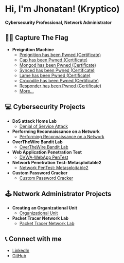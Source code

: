 # Hi, I'm Jhonatan! (Kryptico)

**Cybersecurity Professional, Network Administrator**

## 🏴‍☠️ Capture The Flag

- **Preignition Machine**
  - [Preignition has been Pwned (Certificate)](https://www.hackthebox.com/achievement/machine/2313849/397)
  - [Cap has been Pwned (Certificate)](https://www.hackthebox.com/achievement/machine/2313849/351)
  - [Mongod has been Pwned (Certificate)](https://www.hackthebox.com/achievement/machine/2313849/501)
  - [Synced has been Pwned (Certificate)](https://www.hackthebox.com/achievement/machine/2313849/515)
  - [Lame has been Pwned (Certificate)](https://www.hackthebox.com/achievement/machine/2313849/1)
  - [Crocodile has been Pwned (Certificate)](https://www.hackthebox.com/achievement/machine/2313849/404)
  - [Responder has been Pwned (Certificate)](https://www.hackthebox.com/achievement/machine/2313849/461)
  - [More...](https://github.com/JhonatanOP/PwnedMachines.git)

## 💻 Cybersecurity Projects

- **DoS attack Home Lab**
  - [Denial of Service Attack](https://github.com/JhonatanOP/DoSAttackLab)
- **Performing Reconnaissance on a Network**
  - [Performing Reconnaissance on a Network](https://github.com/JhonatanOP/ReconnaissanceOnANetwork)
- **OverTheWire Bandit Lab**
  - [OverTheWire Bandit Lab](https://github.com/JhonatanOP/OverTheWireBanditLab)
- **Web Application Penetration Test**
  - [DVWA-WebApp PenTest](https://github.com/JhonatanOP/DVWA-WebAppPenTest)
- **Network Penetration Test: Metasploitable2**
  - [Network PenTest: Metasploitable2](https://github.com/JhonatanOP/NetworkPenTest-Metasploitable2)
- **Custom Password Cracker**
  - [Custom Password Cracker](https://github.com/JhonatanOP/CustomPasswordCracker)

## 🕹️ Network Administrator Projects

- **Creating an Organizational Unit**
  - [Organizational Unit](https://github.com/JhonatanOP/OrganizationalUnit)
- **Packet Tracer Network Lab**
  - [Packet Tracer Network Lab](https://github.com/JhonatanOP/PacketTracerNetworkLab)

## 📞 Connect with me

- [LinkedIn](https://www.linkedin.com/in/jhonatan-oyola/)
- [GitHub](https://github.com/JhonatanOP)
